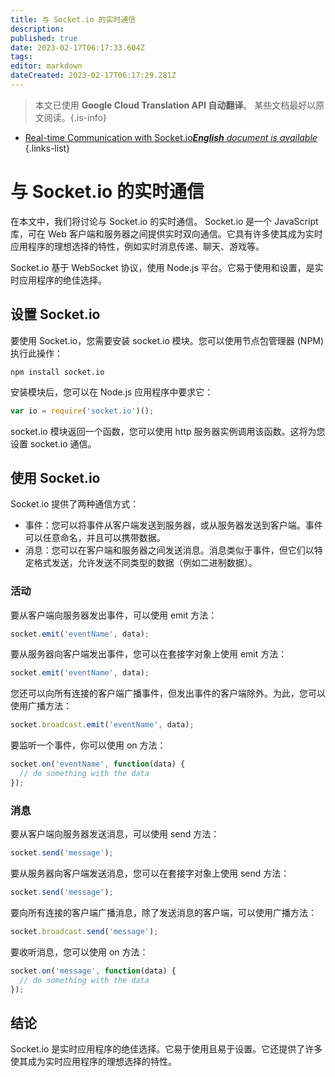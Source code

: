 ```yaml
---
title: 与 Socket.io 的实时通信
description: 
published: true
date: 2023-02-17T06:17:33.604Z
tags: 
editor: markdown
dateCreated: 2023-02-17T06:17:29.281Z
---
```


> 本文已使用 **Google Cloud Translation API 自动翻译**。
某些文档最好以原文阅读。{.is-info}



- [Real-time Communication with Socket.io***English** document is available*](/en/Knowledge-base/Backend/real-time-communication-with-socket-io)
{.links-list}



# 与 Socket.io 的实时通信

在本文中，我们将讨论与 Socket.io 的实时通信。 Socket.io 是一个 JavaScript 库，可在 Web 客户端和服务器之间提供实时双向通信。它具有许多使其成为实时应用程序的理想选择的特性，例如实时消息传递、聊天、游戏等。

Socket.io 基于 WebSocket 协议，使用 Node.js 平台。它易于使用和设置，是实时应用程序的绝佳选择。

## 设置 Socket.io

要使用 Socket.io，您需要安装 socket.io 模块。您可以使用节点包管理器 (NPM) 执行此操作：

```
npm install socket.io
```

安装模块后，您可以在 Node.js 应用程序中要求它：

```javascript
var io = require('socket.io')();
```

socket.io 模块返回一个函数，您可以使用 http 服务器实例调用该函数。这将为您设置 socket.io 通信。

## 使用 Socket.io

Socket.io 提供了两种通信方式：

* 事件：您可以将事件从客户端发送到服务器，或从服务器发送到客户端。事件可以任意命名，并且可以携带数据。
* 消息：您可以在客户端和服务器之间发送消息。消息类似于事件，但它们以特定格式发送，允许发送不同类型的数据（例如二进制数据）。

### 活动

要从客户端向服务器发出事件，可以使用 emit 方法：

```javascript
socket.emit('eventName', data);
```

要从服务器向客户端发出事件，您可以在套接字对象上使用 emit 方法：

```javascript
socket.emit('eventName', data);
```

您还可以向所有连接的客户端广播事件，但发出事件的客户端除外。为此，您可以使用广播方法：

```javascript
socket.broadcast.emit('eventName', data);
```

要监听一个事件，你可以使用 on 方法：

```javascript
socket.on('eventName', function(data) {
  // do something with the data
});
```

### 消息

要从客户端向服务器发送消息，可以使用 send 方法：

```javascript
socket.send('message');
```

要从服务器向客户端发送消息，您可以在套接字对象上使用 send 方法：

```javascript
socket.send('message');
```

要向所有连接的客户端广播消息，除了发送消息的客户端，可以使用广播方法：

```javascript
socket.broadcast.send('message');
```

要收听消息，您可以使用 on 方法：

```javascript
socket.on('message', function(data) {
  // do something with the data
});
```

## 结论

Socket.io 是实时应用程序的绝佳选择。它易于使用且易于设置。它还提供了许多使其成为实时应用程序的理想选择的特性。
